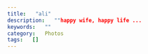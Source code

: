 ```yaml
---
title:   "ali"
description:   ""happy wife, happy life ...
keywords:   ""
category:   Photos
tags:   [] 
---
```




